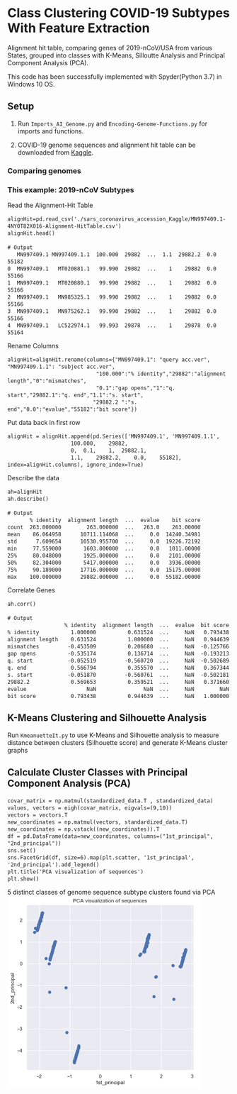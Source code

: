 # Class Clustering COVID-19 Subtypes With Feature Extraction
Alignment hit table, comparing genes of 2019-nCoV/USA from various States, grouped into classes with K-Means, Silloutte Analysis and Principal Component Analysis (PCA).

This code has been successfully implemented with Spyder(Python 3.7) in Windows 10 OS.

## Setup

1. Run `Imports_AI_Genome.py` and `Encoding-Genome-Functions.py` for imports and functions. 

2. COVID-19 genome sequences and alignment hit table can be downloaded from [Kaggle](https://www.kaggle.com/jamzing/sars-coronavirus-accession/tasks?taskId=458).

### Comparing genomes
### This example: 2019-nCoV Subtypes
Read the Alignment-Hit Table
```
alignHit=pd.read_csv('./sars_coronavirus_accession_Kaggle/MN997409.1-4NY0T82X016-Alignment-HitTable.csv')
alignHit.head()

# Output
   MN997409.1 MN997409.1.1  100.000  29882  ...  1.1  29882.2  0.0  55182
0  MN997409.1   MT020881.1   99.990  29882  ...    1    29882  0.0  55166
1  MN997409.1   MT020880.1   99.990  29882  ...    1    29882  0.0  55166
2  MN997409.1   MN985325.1   99.990  29882  ...    1    29882  0.0  55166
3  MN997409.1   MN975262.1   99.990  29882  ...    1    29882  0.0  55166
4  MN997409.1   LC522974.1   99.993  29878  ...    1    29878  0.0  55164
```

Rename Columns
```
alignHit=alignHit.rename(columns={"MN997409.1": "query acc.ver", "MN997409.1.1": "subject acc.ver",
                            "100.000":"% identity","29882":"alignment length","0":"mismatches",
                            "0.1":"gap opens","1":"q. start","29882.1":"q. end","1.1":"s. start",
                           "29882.2	":"s. end","0.0":"evalue","55182":"bit score"})
```
Put data back in first row
```
alignHit = alignHit.append(pd.Series(['MN997409.1',	'MN997409.1.1',	
                    100.000,	29882,	
                    0,	0.1,	1,	29882.1,	
                    1.1,	29882.2,	0.0,	55182], index=alignHit.columns), ignore_index=True)
```
Describe the data
```
ah=alignHit
ah.describe()

# Output
       % identity  alignment length  ...  evalue    bit score
count  263.000000        263.000000  ...   263.0    263.00000
mean    86.064958      10711.114068  ...     0.0  14240.34981
std      7.609654      10530.955700  ...     0.0  19226.72192
min     77.559000       1603.000000  ...     0.0   1011.00000
25%     80.048000       1925.000000  ...     0.0   2101.00000
50%     82.304000       5417.000000  ...     0.0   3936.00000
75%     90.189000      17716.000000  ...     0.0  15175.00000
max    100.000000      29882.000000  ...     0.0  55182.00000
```
Correlate Genes
```
ah.corr()

# Output
                  % identity  alignment length  ...  evalue  bit score
% identity          1.000000          0.631524  ...     NaN   0.793438
alignment length    0.631524          1.000000  ...     NaN   0.944639
mismatches         -0.453509          0.206680  ...     NaN  -0.125766
gap opens          -0.535174          0.136714  ...     NaN  -0.193213
q. start           -0.052519         -0.560720  ...     NaN  -0.502689
q. end              0.566794          0.355570  ...     NaN   0.367344
s. start           -0.051870         -0.560761  ...     NaN  -0.502181
29882.2             0.569653          0.359521  ...     NaN   0.371660
evalue                   NaN               NaN  ...     NaN        NaN
bit score           0.793438          0.944639  ...     NaN   1.000000
```

## K-Means Clustering and Silhouette Analysis
Run `KmeanuetteIt.py` to use K-Means and Silhouette analysis to measure distance between clusters (Silhouette score) and generate K-Means cluster graphs

## Calculate Cluster Classes with Principal Component Analysis (PCA)
```
covar_matrix = np.matmul(standardized_data.T , standardized_data)
values, vectors = eigh(covar_matrix, eigvals=(9,10))
vectors = vectors.T
new_coordinates = np.matmul(vectors, standardized_data.T)
new_coordinates = np.vstack((new_coordinates)).T
df = pd.DataFrame(data=new_coordinates, columns=("1st_principal", "2nd_principal"))
sns.set()
sns.FacetGrid(df, size=6).map(plt.scatter, '1st_principal', '2nd_principal').add_legend()
plt.title('PCA visualization of sequences')
plt.show()
```

5 distinct classes of genome sequence subtype clusters found via PCA
![5 distinct classes of genome sequence clusters found via PCA](https://github.com/MattLondon101/Images/blob/master/pca1.png)








